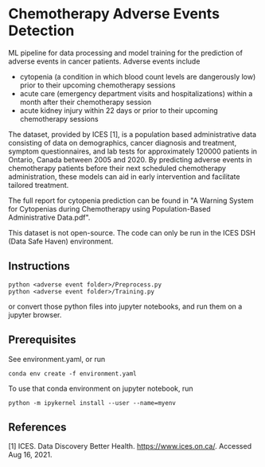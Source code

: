 # Chemotherapy Adverse Events Detection

ML pipeline for data processing and model training for the prediction of adverse events in cancer patients. Adverse events include
- cytopenia (a condition in which blood count levels are dangerously low) prior to their upcoming chemotherapy sessions
- acute care (emergency department visits and hospitalizations) within a month after their chemotherapy session
- acute kidney injury within 22 days or prior to their upcoming chemotherapy sessions

The dataset, provided by ICES [1], is a population based administrative data consisting of data on demographics, cancer diagnosis and treatment, symptom questionnaires, and lab tests for approximately 120000 patients in Ontario, Canada between 2005 and 2020. By predicting adverse events in chemotherapy patients before their next scheduled chemotherapy administration, these models can aid in early intervention and facilitate tailored treatment.

The full report for cytopenia prediction can be found in "A Warning System for Cytopenias during Chemotherapy using Population-Based Administrative Data.pdf".

This dataset is not open-source. The code can only be run in the ICES DSH (Data Safe Haven) environment.

## Instructions

    python <adverse event folder>/Preprocess.py 
    python <adverse event folder>/Training.py

or convert those python files into jupyter notebooks, and run them on a jupyter browser.

## Prerequisites
See environment.yaml, or run

	conda env create -f environment.yaml

To use that conda environment on jupyter notebook, run

	python -m ipykernel install --user --name=myenv

## References
[1] ICES. Data Discovery Better Health. https://www.ices.on.ca/. Accessed Aug 16, 2021.
